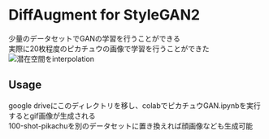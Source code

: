 # DiffAugment for StyleGAN2

少量のデータセットでGANの学習を行うことができる  
実際に20枚程度のピカチュウの画像で学習を行うことができた  
![潜在空間をinterpolation](interp.gif)

## Usage
google driveにこのディレクトリを移し、colabでピカチュウGAN.ipynbを実行するとgif画像が生成される  
100-shot-pikachuを別のデータセットに置き換えれば顔画像なども生成可能  
